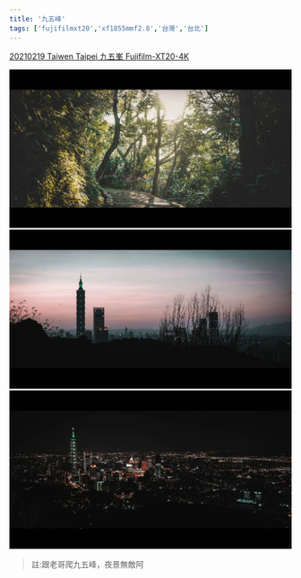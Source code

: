 ```yaml
---
title: '九五峰'
tags: ['fujifilmxt20','xf1855mmf2.8','台灣','台北']
---
```

[20210219 Taiwen Taipei 九五峯 Fujifilm-XT20-4K](https://www.youtube.com/watch?v=Iv7akAwLkzU&list=PL0OXdBIpu2-y089dJTpA3LBZACBOaCnBW&index=5)

![001](./img/instagram_output/202102/003.webp)
![002](./img/instagram_output/202102/002.webp)
![003](./img/instagram_output/202102/001.webp)
>註:跟老哥爬九五峰，夜景無敵阿
